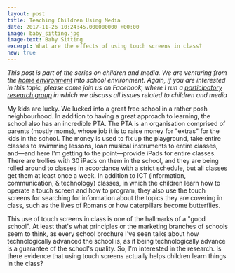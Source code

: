```yaml
---
layout: post
title: Teaching Children Using Media
date: 2017-11-26 10:24:45.000000000 +00:00
image: baby_sitting.jpg
image-text: Baby Sitting
excerpt: What are the effects of using touch screens in class?
new: true
---
```


*This post is part of the series on children and media. We are venturing from the [home environment](https://galpod.com/parents-vs-media) into school environment. Again, if you are interested in this topic, please come join us on Facebook, where I run a [participatory research group](https://www.facebook.com/groups/1456686561021212/) in which we discuss all issues related to children and media*


My kids are lucky. We lucked into a great free school in a rather posh neighbourhood. In addition to having a great approach to learning, the school also has an incredible PTA. The PTA is an organisation comprised of parents (mostly moms), whose job it is to raise money for "extras" for the kids in the school. The money is used to fix up the playground, take entire classes to swimming lessons, loan musical instruments to entire classes, and&mdash;and here I'm getting to the point&mdash;provide iPads for entire classes. There are trollies with 30 iPads on them in the school, and they are being rolled around to classes in accordance with a strict schedule, but all classes get them at least once a week. In addition to ICT (information, communication, & technology) classes, in which the children learn how to operate a touch screen and how to program, they also use the touch screens for searching for information about the topics they are covering in class, such as the lives of Romans or how caterpillars become butterflies.

This use of touch screens in class is one of the hallmarks of a "good school". At least that's what principles or the marketing branches of schools seem to think, as every school brochure I've seen talks about how technologically advanced the school is, as if being technologically advance is a guarantee of the school's quality. So, I'm interested in the research. Is there evidence that using touch screens actually helps children learn things in the class? 

